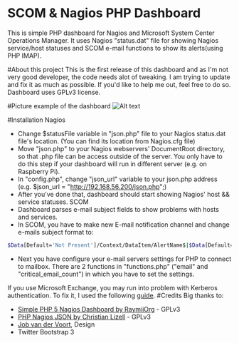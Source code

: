 # SCOM & Nagios PHP Dashboard
This is simple PHP dashboard for Nagios and Microsoft System Center Operations Manager. It uses Nagios "status.dat" file for showing Nagios service/host statuses and SCOM e-mail functions to show its alerts(using PHP IMAP).

#About this project
This is the first release of this dashboard and as I'm not very good developer, the code needs alot of tweaking. I am trying to update and fix it as much as possible. If you'd like to help me out, feel free to do so. Dashboard uses GPLv3 license.

#Picture example of the dashboard
![Alt text](http://i.imgur.com/BUJmphK.png "SCOM and Nagios Dashboard")

#Installation
Nagios
 - Change $statusFile variable in "json.php" file to your Nagios status.dat file's location. (You can find its location from Nagios.cfg file)
 - Move "json.php" to your Nagios webservers' DocumentRoot directory, so that .php file can be access outside of the server. You only have to do this step if your dashboard will run in different server (e.g. on Raspberry Pi). 
 - In "config.php", change "json_url" variable to your json.php address (e.g. $json_url = "http://192.168.56.200/json.php";)
 - After you've done that, dashboard should start showing Nagios' host && service statuses.
SCOM
 - Dashboard parses e-mail subject fields to show problems with hosts and services.
 - In SCOM, you have to make new E-mail notification channel and change e-mails subject format to:
```sh  
$Data[Default='Not Present']/Context/DataItem/AlertName$|$Data[Default='Not Present']/Context/DataItem/ManagedEntityPath$|$Data[$Data[Default='Not Present']/Context/DataItem/LastModifiedLocal$|$Data[Default='Not Present']/Context/DataItem/Severity$|
```
 - Next you have configure your e-mail servers settings for PHP to connect to mailbox. There are 2 functions in "functions.php" ("email" and "critical_email_count") in which you have to set the settings.

If you use Microsoft Exchange, you may run into problem with Kerberos authentication. To fix it, I used the following [guide].
#Credits
Big thanks to:
- [Simple PHP 5 Nagios Dashboard by RaymiiOrg] - GPLv3
- [PHP Nagios JSON by Christian Lizell] - GPLv3
- [Job van der Voort], Design
- Twitter Bootstrap 3

[guide]:http://forums.kayako.com/threads/fix-kerberos-error-on-email-parser.29626/
[Simple PHP 5 Nagios Dashboard by RaymiiOrg]:https://github.com/RaymiiOrg/simple-nagios-dashboard
[PHP Nagios JSON by Christian Lizell]:https://github.com/lizell/php-nagios-json
[Job van der Voort]:https://github.com/JobV
